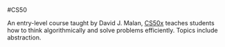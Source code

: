 #CS50







An entry-level course taught by David J. Malan, [CS50x](https://cs50.harvard.edu/) teaches students how to think algorithmically and solve problems efficiently. Topics include abstraction.